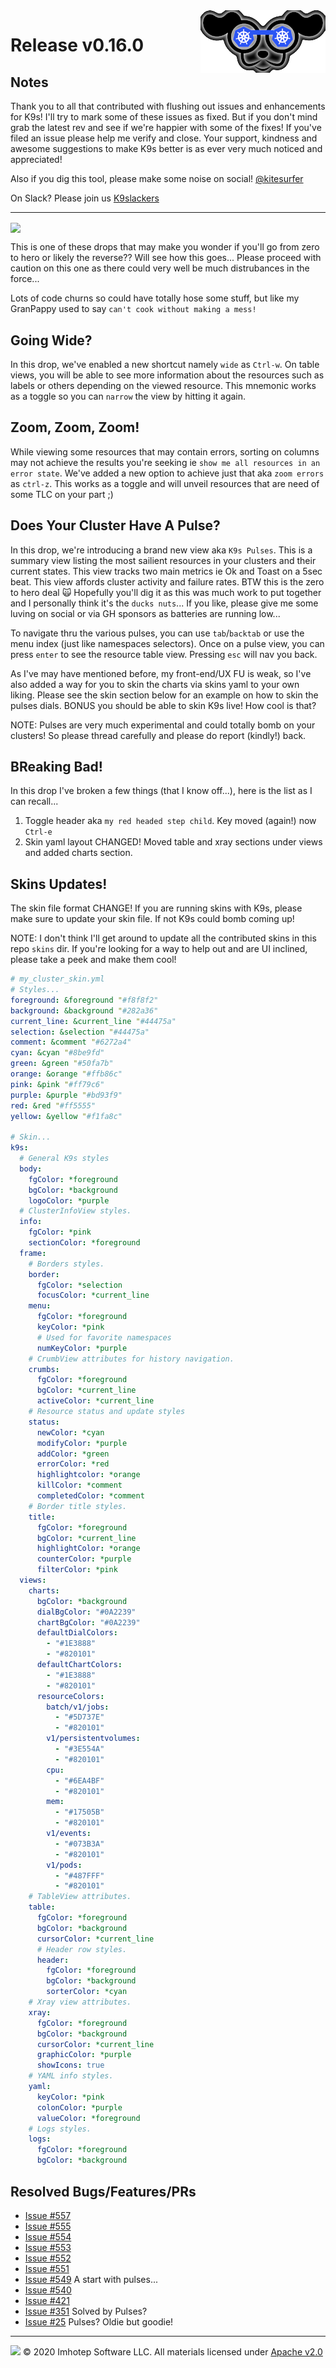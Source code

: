 <img src="https://raw.githubusercontent.com/derailed/k9s/master/assets/k9s_small.png" align="right" width="200" height="auto"/>

# Release v0.16.0

## Notes

Thank you to all that contributed with flushing out issues and enhancements for K9s! I'll try to mark some of these issues as fixed. But if you don't mind grab the latest rev and see if we're happier with some of the fixes! If you've filed an issue please help me verify and close. Your support, kindness and awesome suggestions to make K9s better is as ever very much noticed and appreciated!

Also if you dig this tool, please make some noise on social! [@kitesurfer](https://twitter.com/kitesurfer)

On Slack? Please join us [K9slackers](https://join.slack.com/t/k9sers/shared_invite/enQtOTA5MDEyNzI5MTU0LWQ1ZGI3MzliYzZhZWEyNzYxYzA3NjE0YTk1YmFmNzViZjIyNzhkZGI0MmJjYzhlNjdlMGJhYzE2ZGU1NjkyNTM)

---

<img src="https://raw.githubusercontent.com/derailed/k9s/master/assets/k9s_doc.png" align="center"/>

This is one of these drops that may make you wonder if you'll go from zero to hero or likely the reverse?? Will see how this goes... Please proceed with caution on this one as there could very well be much distrubances in the force...

Lots of code churns so could have totally hose some stuff, but like my GranPappy used to say `can't cook without making a mess!`

## Going Wide?

In this drop, we've enabled a new shortcut namely `wide` as `Ctrl-w`. On table views, you will be able to see more information about the resources such as labels or others depending on the viewed resource. This mnemonic works as a toggle so you can `narrow` the view by hitting it again.

## Zoom, Zoom, Zoom!

While viewing some resources that may contain errors, sorting on columns may not achieve the results you're seeking ie `show me all resources in an error state`. We've added a new option to achieve just that aka `zoom errors` as `ctrl-z`. This works as a toggle and will unveil resources that are need of some TLC on your part ;)

## Does Your Cluster Have A Pulse?

In this drop, we're introducing a brand new view aka `K9s Pulses`. This is a summary view listing the most sailient resources in your clusters and their current states. This view tracks two main metrics ie Ok and Toast on a 5sec beat. This view affords cluster activity and failure rates. BTW this is the zero to hero deal 🙀 Hopefully you'll dig it as this was much work to put together and I personally think it's the `ducks nuts`... If you like, please give me some luving on social or via GH sponsors as batteries are running low...

To navigate thru the various pulses, you can use `tab`/`backtab` or use the menu index (just like namespaces selectors). Once on a pulse view, you can press `enter` to see the resource table view. Pressing `esc` will nav you back.

As I've may have mentioned before, my front-end/UX FU is weak, so I've also added a way for you to skin the charts via skins yaml to your own liking. Please see the skin section below for an example on how to skin the pulses dials. BONUS you should be able to skin K9s live! How cool is that?

NOTE: Pulses are very much experimental and could totally bomb on your clusters! So please thread carefully and please do report (kindly!) back.

## BReaking Bad!

In this drop I've broken a few things (that I know off...), here is the list as I can recall...

1. Toggle header aka `my red headed step child`. Key moved (again!) now `Ctrl-e`
2. Skin yaml layout CHANGED! Moved table and xray sections under views and added charts section.

## Skins Updates!

The skin file format CHANGE! If you are running skins with K9s, please make sure to update your skin file. If not K9s could bomb coming up!

NOTE: I don't think I'll get around to update all the contributed skins in this repo `skins` dir. If you're looking for a way to help out and are UI inclined, please take a peek and make them cool!

```yaml
# my_cluster_skin.yml
# Styles...
foreground: &foreground "#f8f8f2"
background: &background "#282a36"
current_line: &current_line "#44475a"
selection: &selection "#44475a"
comment: &comment "#6272a4"
cyan: &cyan "#8be9fd"
green: &green "#50fa7b"
orange: &orange "#ffb86c"
pink: &pink "#ff79c6"
purple: &purple "#bd93f9"
red: &red "#ff5555"
yellow: &yellow "#f1fa8c"

# Skin...
k9s:
  # General K9s styles
  body:
    fgColor: *foreground
    bgColor: *background
    logoColor: *purple
  # ClusterInfoView styles.
  info:
    fgColor: *pink
    sectionColor: *foreground
  frame:
    # Borders styles.
    border:
      fgColor: *selection
      focusColor: *current_line
    menu:
      fgColor: *foreground
      keyColor: *pink
      # Used for favorite namespaces
      numKeyColor: *purple
    # CrumbView attributes for history navigation.
    crumbs:
      fgColor: *foreground
      bgColor: *current_line
      activeColor: *current_line
    # Resource status and update styles
    status:
      newColor: *cyan
      modifyColor: *purple
      addColor: *green
      errorColor: *red
      highlightcolor: *orange
      killColor: *comment
      completedColor: *comment
    # Border title styles.
    title:
      fgColor: *foreground
      bgColor: *current_line
      highlightColor: *orange
      counterColor: *purple
      filterColor: *pink
  views:
    charts:
      bgColor: *background
      dialBgColor: "#0A2239"
      chartBgColor: "#0A2239"
      defaultDialColors:
        - "#1E3888"
        - "#820101"
      defaultChartColors:
        - "#1E3888"
        - "#820101"
      resourceColors:
        batch/v1/jobs:
          - "#5D737E"
          - "#820101"
        v1/persistentvolumes:
          - "#3E554A"
          - "#820101"
        cpu:
          - "#6EA4BF"
          - "#820101"
        mem:
          - "#17505B"
          - "#820101"
        v1/events:
          - "#073B3A"
          - "#820101"
        v1/pods:
          - "#487FFF"
          - "#820101"
    # TableView attributes.
    table:
      fgColor: *foreground
      bgColor: *background
      cursorColor: *current_line
      # Header row styles.
      header:
        fgColor: *foreground
        bgColor: *background
        sorterColor: *cyan
    # Xray view attributes.
    xray:
      fgColor: *foreground
      bgColor: *background
      cursorColor: *current_line
      graphicColor: *purple
      showIcons: true
    # YAML info styles.
    yaml:
      keyColor: *pink
      colonColor: *purple
      valueColor: *foreground
    # Logs styles.
    logs:
      fgColor: *foreground
      bgColor: *background
```

## Resolved Bugs/Features/PRs

- [Issue #557](https://github.com/derailed/k9s/issues/557)
- [Issue #555](https://github.com/derailed/k9s/issues/555)
- [Issue #554](https://github.com/derailed/k9s/issues/554)
- [Issue #553](https://github.com/derailed/k9s/issues/553)
- [Issue #552](https://github.com/derailed/k9s/issues/552)
- [Issue #551](https://github.com/derailed/k9s/issues/551)
- [Issue #549](https://github.com/derailed/k9s/issues/549) A start with pulses...
- [Issue #540](https://github.com/derailed/k9s/issues/540)
- [Issue #421](https://github.com/derailed/k9s/issues/421)
- [Issue #351](https://github.com/derailed/k9s/issues/351) Solved by Pulses?
- [Issue #25](https://github.com/derailed/k9s/issues/25) Pulses? Oldie but goodie!

---

<img src="https://raw.githubusercontent.com/derailed/k9s/master/assets/imhotep_logo.png" width="32" height="auto"/> © 2020 Imhotep Software LLC. All materials licensed under [Apache v2.0](http://www.apache.org/licenses/LICENSE-2.0)

